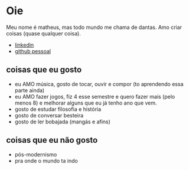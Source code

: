 # Oie

Meu nome é matheus, mas todo mundo me chama de dantas. Amo criar coisas (quase qualquer coisa).
- [linkedin](https://www.linkedin.com/in/mdantasdev)
- [github pessoal](https://github.com/dantoso)

## coisas que eu gosto

- eu AMO música, gosto de tocar, ouvir e compor (to aprendendo essa parte ainda)
- eu AMO fazer jogos, fiz 4 esse semestre e quero fazer mais (pelo menos 8) e melhorar alguns que eu já tenho ano que vem.
- gosto de estudar filosofia e história
- gosto de conversar besteira
- gosto de ler bobajada (mangás e afins)

## coisas que eu não gosto

- pós-modernismo
- pra onde o mundo ta indo